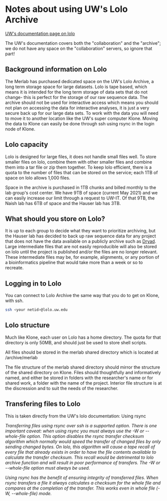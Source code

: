 # Notes about using UW's Lolo Archive 
[UW's documentation page on lolo](https://wiki.cac.washington.edu/display/DataBackupsandArchives/lolo+User+Documentation)

The UW's documentation covers both the "collaboration" and the "archive"; we do not have any space on the "collaboration" servers, so ignore that part!

## Background information on Lolo

The Merlab has purchased dedicated space on the UW's Lolo Archive, a long term storage space for large datasets. Lolo is tape based, which means it is intended for the long term storage of data sets that do not change- this is perfect for the storage of our raw sequence data. The archive should not be used for interactive access which means you should not plan on accessing the data for interactive analyses, it is just a very secure back up for our large data sets. To work with the data you will need to move it to another location like the UW's super computer Klone. Moving the data to Klone can easily be done through ssh using rsync in the login node of Klone. 

## Lolo capacity

Lolo is designed for large files, it does not handle small files well. To store smaller files on lolo, combine them with other smaller files and combine them into a tar file or zip them together. To keep lolo efficient, there is a quota to the number of files that can be stored on the service; each 1TB of space on lolo allows 1,000 files. 

Space in the archive is purchased in 1TB chunks and billed monthly to the lab group's cost center. We have 9TB of space (current May 2021) and we can easily increase our limit through a request to UW-IT. Of that 9TB, the Naish lab has 6TB of space and the Hauser lab has 3TB. 

## What should you store on Lolo? 
It is up to each group to decide what they want to prioritize archiving, but the Hauser lab has decided to back up raw sequence data for any project that does not have the data available on a publicly archive such as [Dryad](https://datadryad.org/stash). Large intermediate files that are not easily reproducible will also be stored on lolo until the project is published and/or the files are no longer relevant. These intermediate files may be, for example, alignments, or any portion of a bioinformatics pipeline that would take more than a week or so to recreate. 

## Logging in to Lolo

You can connect to Lolo Archive the same way that you do to get on Klone, with ssh. 
``` bash
ssh <your netid>@lolo.uw.edu
```

## Lolo structure

Much like Klone, each user on Lolo has a home directory. The quota for that directory is only 50MB, and should just be used to store shell scripts. 

All files should be stored in the merlab shared directory which is located at /archive/merlab

The file structure of the merlab shared directory should mirror the structure of the shared directory on Klone. Files should thoughtfully and informatively named, and either be stored in folders with the researcher's name or for shared work, a folder with the name of the project. Interior file structure is at the discression and to suit the needs of the researcher. 

## Transfering files to Lolo
This is taken directly from the UW's lolo documentation: 
Using rsync

_Transferring files using rsync over ssh is a supported option. There is one important caveat: when using rsync you must always use the -W or --whole-file option. This option disables the rsync transfer checksum algorithm which normally would speed the transfer of changed files by only sending changed bytes. On lolo, this algorithm will cause a tape recall of every file that already exists in order to have the file contents available to calculate the transfer checksum. This recall would be detrimental to lolo archive function and will result in poor performance of transfers. The -W or --whole-file option must always be used._

_Using rsync has the benefit of ensuring integrity of transferred files. When rsync transfers a file it always calculates a checksum for the whole file and compares at the completion of the transfer. This works even in whole file (-W, --whole-file) mode._
